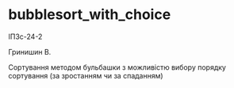 # bubblesort_with_choice
ІПЗс-24-2

Гринишин В. 

Сортування методом бульбашки з можливістю вибору порядку сортування (за зростанням чи за спаданням)

